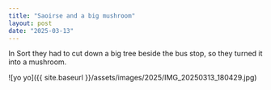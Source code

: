 ```yaml
---
title: "Saoirse and a big mushroom"
layout: post
date: "2025-03-13"
---
```


In Sort they had to cut down a big tree beside the bus stop, so they turned it into a mushroom.

![yo yo]({{ site.baseurl }}/assets/images/2025/IMG_20250313_180429.jpg)
